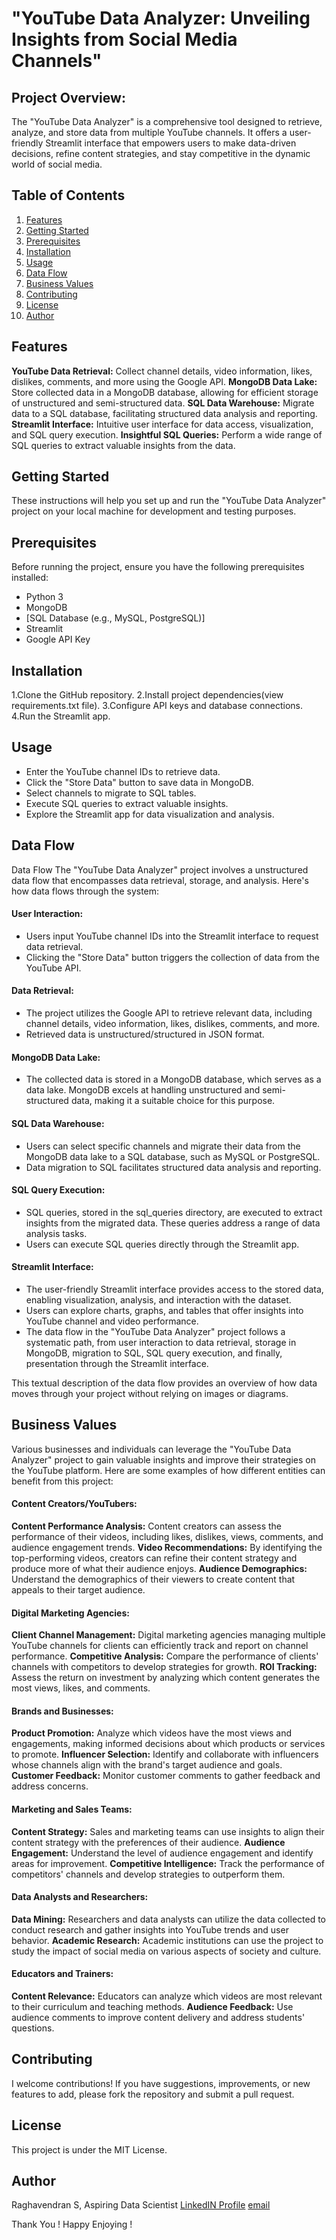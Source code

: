 # "YouTube Data Analyzer: Unveiling Insights from Social Media Channels"

## Project Overview:
The "YouTube Data Analyzer" is a comprehensive tool designed to retrieve, analyze, and store data from multiple YouTube channels. It offers a user-friendly Streamlit interface that empowers users to make data-driven decisions, refine content strategies, and stay competitive in the dynamic world of social media.

## Table of Contents
1. [Features](#features)
2. [Getting Started](#getting-started)
3. [Prerequisites](#Prerequisites)
4. [Installation](#Installation)
5. [Usage](#Usage)
6. [Data Flow](#Data-Flow)
7. [Business Values](#Business-Values)
8. [Contributing](#Contributing)
9. [License](#License)
10. [Author](#Author)

## Features
**YouTube Data Retrieval:** Collect channel details, video information, likes, dislikes, comments, and more using the Google API.
**MongoDB Data Lake:** Store collected data in a MongoDB database, allowing for efficient storage of unstructured and semi-structured data.
**SQL Data Warehouse:** Migrate data to a SQL database, facilitating structured data analysis and reporting.
**Streamlit Interface:** Intuitive user interface for data access, visualization, and SQL query execution.
**Insightful SQL Queries:** Perform a wide range of SQL queries to extract valuable insights from the data.

## Getting Started
These instructions will help you set up and run the "YouTube Data Analyzer" project on your local machine for development and testing purposes.

## Prerequisites
Before running the project, ensure you have the following prerequisites installed:

* Python 3
* MongoDB
* [SQL Database (e.g., MySQL, PostgreSQL)]
* Streamlit
* Google API Key

## Installation
1.Clone the GitHub repository.
2.Install project dependencies(view requirements.txt file).
3.Configure API keys and database connections.
4.Run the Streamlit app.

## Usage
* Enter the YouTube channel IDs to retrieve data.
* Click the "Store Data" button to save data in MongoDB.
* Select channels to migrate to SQL tables.
* Execute SQL queries to extract valuable insights.
* Explore the Streamlit app for data visualization and analysis.

## Data Flow
Data Flow
The "YouTube Data Analyzer" project involves a unstructured data flow that encompasses data retrieval, storage, and analysis. Here's how data flows through the system:

#### User Interaction:
* Users input YouTube channel IDs into the Streamlit interface to request data retrieval.
* Clicking the "Store Data" button triggers the collection of data from the YouTube API.

#### Data Retrieval:
* The project utilizes the Google API to retrieve relevant data, including channel details, video information, likes, dislikes, comments, and more.
* Retrieved data is unstructured/structured in JSON format.

#### MongoDB Data Lake:
* The collected data is stored in a MongoDB database, which serves as a data lake. MongoDB excels at handling unstructured and semi-structured data, making it a suitable choice for this purpose.

#### SQL Data Warehouse:
* Users can select specific channels and migrate their data from the MongoDB data lake to a SQL database, such as MySQL or PostgreSQL.
* Data migration to SQL facilitates structured data analysis and reporting.

#### SQL Query Execution:
* SQL queries, stored in the sql_queries directory, are executed to extract insights from the migrated data. These queries address a range of data analysis tasks.
* Users can execute SQL queries directly through the Streamlit app.

#### Streamlit Interface:
* The user-friendly Streamlit interface provides access to the stored data, enabling visualization, analysis, and interaction with the dataset.
* Users can explore charts, graphs, and tables that offer insights into YouTube channel and video performance.
* The data flow in the "YouTube Data Analyzer" project follows a systematic path, from user interaction to data retrieval, storage in MongoDB, migration to SQL, SQL query execution, and finally, presentation through the Streamlit interface.

This textual description of the data flow provides an overview of how data moves through your project without relying on images or diagrams.

## Business Values
Various businesses and individuals can leverage the "YouTube Data Analyzer" project to gain valuable insights and improve their strategies on the YouTube platform. Here are some examples of how different entities can benefit from this project:

#### Content Creators/YouTubers:
**Content Performance Analysis:** Content creators can assess the performance of their videos, including likes, dislikes, views, comments, and audience engagement trends.
**Video Recommendations:** By identifying the top-performing videos, creators can refine their content strategy and produce more of what their audience enjoys.
**Audience Demographics:** Understand the demographics of their viewers to create content that appeals to their target audience.

#### Digital Marketing Agencies:
**Client Channel Management:** Digital marketing agencies managing multiple YouTube channels for clients can efficiently track and report on channel performance.
**Competitive Analysis:** Compare the performance of clients' channels with competitors to develop strategies for growth.
**ROI Tracking:** Assess the return on investment by analyzing which content generates the most views, likes, and comments.

#### Brands and Businesses:
**Product Promotion:** Analyze which videos have the most views and engagements, making informed decisions about which products or services to promote.
**Influencer Selection:** Identify and collaborate with influencers whose channels align with the brand's target audience and goals.
**Customer Feedback:** Monitor customer comments to gather feedback and address concerns.

#### Marketing and Sales Teams:
**Content Strategy:** Sales and marketing teams can use insights to align their content strategy with the preferences of their audience.
**Audience Engagement:** Understand the level of audience engagement and identify areas for improvement.
**Competitive Intelligence:** Track the performance of competitors' channels and develop strategies to outperform them.

#### Data Analysts and Researchers:
**Data Mining:** Researchers and data analysts can utilize the data collected to conduct research and gather insights into YouTube trends and user behavior.
**Academic Research:** Academic institutions can use the project to study the impact of social media on various aspects of society and culture.

#### Educators and Trainers:
**Content Relevance:** Educators can analyze which videos are most relevant to their curriculum and teaching methods.
**Audience Feedback:** Use audience comments to improve content delivery and address students' questions.

## Contributing
I welcome contributions! If you have suggestions, improvements, or new features to add, please fork the repository and submit a pull request.

## License
This project is under the MIT License.

## Author
Raghavendran S,
Aspiring Data Scientist
[LinkedIN Profile](https://www.linkedin.com/in/raghavendransundararajan/)
[email](raghavendranhp@gmail.com)

Thank You !
Happy Enjoying !
